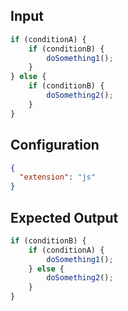 
## Input
```javascript input
if (conditionA) {
    if (conditionB) {
        doSomething1();
    }
} else {
    if (conditionB) {
        doSomething2();
    }
}
```

## Configuration
```json configuration
{
  "extension": "js"
}
```

## Expected Output
```javascript expected output
if (conditionB) {
    if (conditionA) {
        doSomething1();
    } else {
        doSomething2();
    }
}
```
